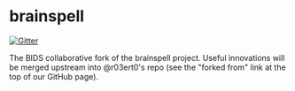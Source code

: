 # brainspell

[![Gitter](https://badges.gitter.im/Join%20Chat.svg)](https://gitter.im/BIDS-collaborative/brainspell?utm_source=badge&utm_medium=badge&utm_campaign=pr-badge&utm_content=badge)

The BIDS collaborative fork of the brainspell project. Useful innovations will
be merged upstream into @r03ert0's repo (see the "forked from" link at the top
of our GitHub page).

